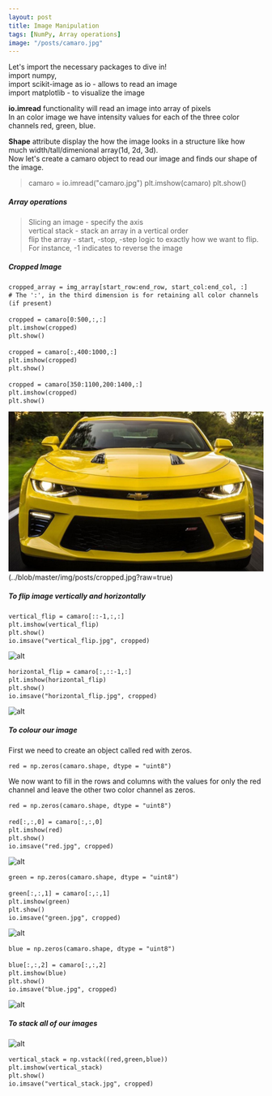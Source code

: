 ```yaml
---
layout: post
title: Image Manipulation
tags: [NumPy, Array operations]
image: "/posts/camaro.jpg"
---
```


Let's import the necessary packages to dive in!<br/>
import numpy,<br/>
import scikit-image as io - allows to read an image<br/>
import matplotlib - to visualize the image<br/>

**io.imread** functionality will read an image into array of pixels<br/>
In an color image we have intensity values for each of the three color channels red, green, blue.

**Shape** attribute display the how the image looks in a structure like how much width/tall/dimenional array(1d, 2d, 3d).<br/>
Now let's create a camaro object to read our image and finds our shape of the image.

>camaro = io.imread("camaro.jpg")
>plt.imshow(camaro)
>plt.show()

##### Array operations

> Slicing an image - specify the axis<br/>
> vertical stack - stack an array in a vertical order<br/>
> flip the array - start, -stop, -step logic to exactly how we want to flip. For instance, -1 indicates to reverse the image<br/>

##### Cropped Image

    cropped_array = img_array[start_row:end_row, start_col:end_col, :]
    # The ':', in the third dimension is for retaining all color channels (if present)

    cropped = camaro[0:500,:,:]
    plt.imshow(cropped)
    plt.show()
    
    cropped = camaro[:,400:1000,:]
    plt.imshow(cropped)
    plt.show()
    
    cropped = camaro[350:1100,200:1400,:]
    plt.imshow(cropped)
    plt.show()

![alt](../img/posts/vertical_flip.jpg)
(../blob/master/img/posts/cropped.jpg?raw=true)

##### To flip image vertically and horizontally

    vertical_flip = camaro[::-1,:,:]
    plt.imshow(vertical_flip)
    plt.show()
    io.imsave("vertical_flip.jpg", cropped)

![alt](../posts/vertical_flip.jpg)
    
    horizontal_flip = camaro[:,::-1,:]
    plt.imshow(horizontal_flip)
    plt.show()
    io.imsave("horizontal_flip.jpg", cropped)

 ![alt](../posts/horizontal_flip.jpg)

##### To colour our image

First we need to create an object called red with zeros.

    red = np.zeros(camaro.shape, dtype = "uint8")

We now want to fill in the rows and columns with the values for only the red channel and leave the other two color channel as zeros.

    red = np.zeros(camaro.shape, dtype = "uint8")
    
    red[:,:,0] = camaro[:,:,0]
    plt.imshow(red)
    plt.show()
    io.imsave("red.jpg", cropped)

 ![alt](../posts/red.jpg)
 
    green = np.zeros(camaro.shape, dtype = "uint8")
    
    green[:,:,1] = camaro[:,:,1]
    plt.imshow(green)
    plt.show()
    io.imsave("green.jpg", cropped)

 ![alt](../posts/green.jpg)
    
    blue = np.zeros(camaro.shape, dtype = "uint8")
    
    blue[:,:,2] = camaro[:,:,2]
    plt.imshow(blue)
    plt.show()
    io.imsave("blue.jpg", cropped)

 ![alt](../posts/blue.jpg)

##### To stack all of our images

 ![alt](../posts/vertical_stack.jpg)

    vertical_stack = np.vstack((red,green,blue))
    plt.imshow(vertical_stack)
    plt.show()
    io.imsave("vertical_stack.jpg", cropped)
